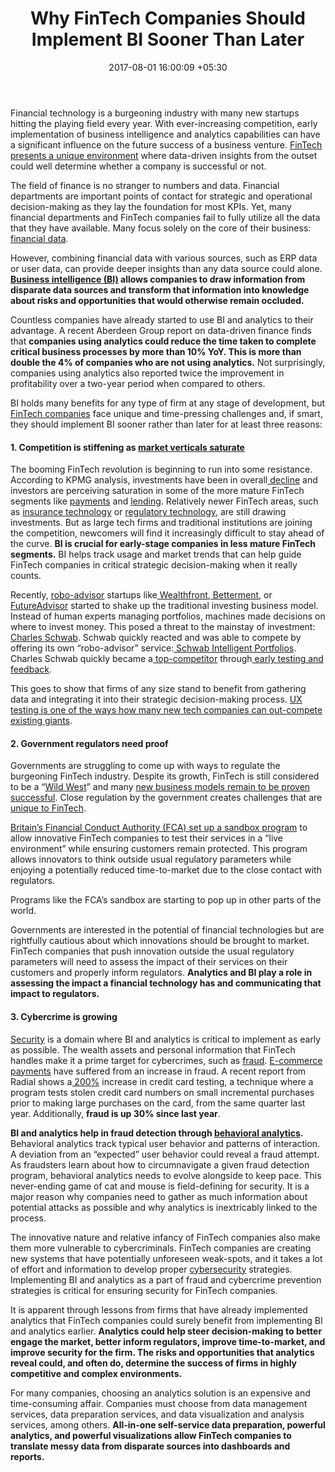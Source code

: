 ﻿---
title: Why FinTech Companies Should Implement BI Sooner Than Later
date: 2017-08-01 16:00:09 +05:30
categories:
- Cybersecurity
- Authentication & Security
- Fintech
- Insights
tags:
- Asia
- Betterment
- Business intelligence
- Europe
- FinTech Companies
- FutureAdvisor
- insights
- US
- Wealthfront
layout: post
type: post
status: publish
category:
- Authentication & Security
- Cybersecurity
- Fintech
- Insights
Markets:
- Asia
- Betterment
- Business intelligence
- Europe
- FinTech Companies
- FutureAdvisor
- insights
- US
- Wealthfront
Person: Ilan Hertz
---

<p>Financial technology is a burgeoning industry with many new startups hitting the playing field every year. With ever-increasing competition, early implementation of business intelligence and analytics capabilities can have a significant influence on the future success of a business venture. <a href="https://letstalkpayments.com/what-makes-fintech-a-vital-element-of-the-international-ecosystem-infographic/">FinTech presents a unique environment</a> where data-driven insights from the outset could well determine whether a company is successful or not.</p>
<p>The field of finance is no stranger to numbers and data. Financial departments are important points of contact for strategic and operational decision-making as they lay the foundation for most KPIs. Yet, many financial departments and FinTech companies fail to fully utilize all the data that they have available. Many focus solely on the core of their business: <a href="https://letstalkpayments.com/top-banking-apis-enabling-access-to-aggregated-rich-financial-data/">financial data</a>.</p>
<p>However, combining financial data with various sources, such as ERP data or user data, can provide deeper insights than any data source could alone. <b><a href="https://www.sisense.com/blog/art-science-business-intelligence/">Business intelligence (BI)</a> allows companies to draw information from disparate data sources and transform that information into knowledge about risks and opportunities that would otherwise remain occluded.</b></p>
<p>Countless companies have already started to use BI and analytics to their advantage. A recent Aberdeen Group report on data-driven finance finds that <b>companies using analytics could reduce the time taken to complete critical business processes by more than 10% YoY. This is more than double the 4% of companies who are not using analytics.</b> Not surprisingly, companies using analytics also reported twice the improvement in profitability over a two-year period when compared to others.</p>
<p>BI holds many benefits for any type of firm at any stage of development, but <a href="https://medici.letstalkpayments.com/">FinTech companies</a> face unique and time-pressing challenges and, if smart, they should implement BI sooner rather than later for at least three reasons:</p>
<h4><strong>1. Competition is stiffening as <a href="https://letstalkpayments.com/understand-future-of-financial-services-industry/">market verticals saturate</a></strong></h4>
<p>The booming FinTech revolution is beginning to run into some resistance. According to KPMG analysis, investments have been in overall<a href="https://assets.kpmg.com/content/dam/kpmg/xx/pdf/2017/02/pulse-of-fintech-q4-2016.pdf"> decline</a> and investors are perceiving saturation in some of the more mature FinTech segments like <a href="https://letstalkpayments.com/overview-of-the-payments-industry/">payments</a> and <a href="https://letstalkpayments.com/alternative-lending-meets-traditional-banking-creates-long-term-value/">lending</a>. Relatively newer FinTech areas, such as <a href="https://letstalkpayments.com/101-insurtech-startups-revolutionizing-the-4-5-trillion-dollar-insurance-industry/">insurance technology</a> or <a href="https://letstalkpayments.com/regtech-companies-europe/">regulatory technology</a>, are still drawing investments. But as large tech firms and traditional institutions are joining the competition, newcomers will find it increasingly difficult to stay ahead of the curve. <b>BI is crucial for early-stage companies in less mature FinTech segments.</b> BI helps track usage and market trends that can help guide FinTech companies in critical strategic decision-making when it really counts.</p>
<p>Recently, <a href="https://letstalkpayments.com/debate-finally-ends-robo-advisors-vs-humans/">robo-advisor</a> startups like<a href="https://medici.letstalkpayments.com/companies/wealthfront"> Wealthfront</a>,<a href="https://medici.letstalkpayments.com/companies/betterment"> Betterment</a>, or<a href="https://medici.letstalkpayments.com/companies/futureadvisor"> FutureAdvisor</a> started to shake up the traditional investing business model. Instead of human experts managing portfolios, machines made decisions on where to invest money. This posed a threat to the mainstay of investment:<a href="https://www.schwab.com/"> Charles Schwab</a>. Schwab quickly reacted and was able to compete by offering its own “robo-advisor” service:<a href="https://intelligent.schwab.com/"> Schwab Intelligent Portfolios</a>. Charles Schwab quickly became a<a href="http://www.businessinsider.com/best-robo-advisors-2017-1"> top-competitor</a> through<a href="https://www.fastcompany.com/3059565/how-charles-schwab-fought-back-against-the-robo-adviser-startups"> early testing and feedback</a>.</p>
<p>This goes to show that firms of any size stand to benefit from gathering data and integrating it into their strategic decision-making process. <a href="https://letstalkpayments.com/customer-experience-as-a-competitive-advantage-in-banking/">UX testing is one of the ways how many new tech companies can out-compete existing giants</a>.</p>
<h4><strong>2. Government regulators need proof</strong></h4>
<p>Governments are struggling to come up with ways to regulate the burgeoning FinTech industry. Despite its growth, FinTech is still considered to be a “<a href="http://www.businessinsider.de/fcas-chris-woolard-on-wild-west-fintech-sandboxes-and-regulation-2017-4">Wild West</a>” and many <a href="https://letstalkpayments.com/doubts-about-the-business-models-of-fintech-startups-are-growing/">new business models remain to be proven successful</a>. Close regulation by the government creates challenges that are<a href="http://blog.euromonitor.com/2016/07/unique-challenges-fintech-companies-techweek-chicago-event-recap.html"> unique to FinTech</a>.</p>
<p><a href="https://letstalkpayments.com/international-fintech-regulatory-sandboxes-launched-by-forward-thinking-financial-authorities/">Britain’s Financial Conduct Authority (FCA) set up a sandbox program</a> to allow innovative FinTech companies to test their services in a “live environment” while ensuring customers remain protected. This program allows innovators to think outside usual regulatory parameters while enjoying a potentially reduced time-to-market due to the close contact with regulators.</p>
<p>Programs like the FCA’s sandbox are starting to pop up in other parts of the world. </p>
<p>Governments are interested in the potential of financial technologies but are rightfully cautious about which innovations should be brought to market. FinTech companies that push innovation outside the usual regulatory parameters will need to assess the impact of their services on their customers and properly inform regulators. <b>Analytics and BI play a role in assessing the impact a financial technology has and communicating that impact to regulators.</b></p>
<h4><strong>3. Cybercrime is growing</strong></h4>
<p><a href="https://letstalkpayments.com/7-security-mistakes-fintech-easily-avoid/">Security</a> is a domain where BI and analytics is critical to implement as early as possible. The wealth assets and personal information that FinTech handles make it a prime target for cybercrimes, such as <a href="https://letstalkpayments.com/payment-fraud-challenge/">fraud</a>. <a href="https://letstalkpayments.com/us-cross-border-e-commerce-challenges-and-opportunities-for-businesses-and-technology-enablers/">E-commerce payments</a> have suffered from an increase in fraud. A recent report from Radial shows a<a href="http://www.prnewswire.com/news-releases/stolen-credit-card-number-testing-increases-200-percent-in-2017-proving-ecommerce-fraud-is-set-to-explode-300448576.html"> 200%</a> increase in credit card testing, a technique where a program tests stolen credit card numbers on small incremental purchases prior to making large purchases on the card, from the same quarter last year. Additionally, <b>fraud is up 30% since last year</b>.</p>
<p><b>BI and analytics help in fraud detection through </b><a href="https://letstalkpayments.com/behavioral-biometrics-dynamic-approach-to-authentication-and-security/"><b>behavioral analytics</b></a><b>.</b> Behavioral analytics track typical user behavior and patterns of interaction. A deviation from an “expected” user behavior could reveal a fraud attempt. As fraudsters learn about how to circumnavigate a given fraud detection program, behavioral analytics needs to evolve alongside to keep pace. This never-ending game of cat and mouse is field-defining for security. It is a major reason why companies need to gather as much information about potential attacks as possible and why analytics is inextricably linked to the process.</p>
<p>The innovative nature and relative infancy of FinTech companies also make them more vulnerable to cybercriminals. FinTech companies are creating new systems that have potentially unforeseen weak-spots, and it takes a lot of effort and information to develop proper <a href="https://letstalkpayments.com/why-cybersecurity-will-become-one-of-hottest-industries-globally-by-2020/">cybersecurity</a> strategies. Implementing BI and analytics as a part of fraud and cybercrime prevention strategies is critical for ensuring security for FinTech companies.</p>
<p>It is apparent through lessons from firms that have already implemented analytics that FinTech companies could surely benefit from implementing BI and analytics earlier. <b>Analytics could help steer decision-making to better engage the market, better inform regulators, improve time-to-market, and improve security for the firm. The risks and opportunities that analytics reveal could, and often do, determine the success of firms in highly competitive and complex environments.</b></p>
<p>For many companies, choosing an analytics solution is an expensive and time-consuming affair. Companies must choose from data management services, data preparation services, and data visualization and analysis services, among others. <b>All-in-one self-service data preparation, powerful analytics, and powerful visualizations allow FinTech companies to translate messy data from disparate sources into dashboards and reports.</b></p>
